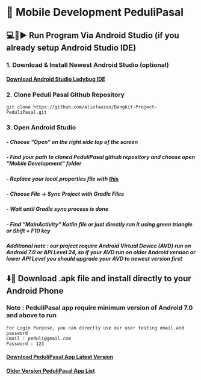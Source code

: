 ﻿# 📱 Mobile Development PeduliPasal

## 💻📲▶️ Run Program Via Android Studio (if you already setup Android Studio IDE)

### 1. Download & Install Newest Android Studio (optional)
#### [Download Android Studio Ladybug IDE](https://developer.android.com/studio)

### 2. Clone Peduli Pasal Github Repository
```
git clone https://github.com/aliefauzan/Bangkit-Project-PeduliPasal.git
```

### 3. Open Android Studio
##### - Choose "Open" on the right side top of the screen
##### - Find your path to cloned PeduliPasal github repository and choose open "Mobile Development" folder
##### - Replace your local.properties file with [this](https://drive.google.com/file/d/1d7qkDzauXWDpfuiYgnJNidUSfyz7552b/view?usp=drive_link)
##### - Choose File -> Sync Project with Gradle Files
##### - Wait until Gradle sync process is done
##### - Find "MainActivity" Kotlin file or just directly run it using green triangle or Shift + F10 key
##### Additional note : our project require Android Virtual Device (AVD) run on Android 7.0 or API Level 24, so if your AVD run on older Android version or lower API Level you should upgrade your AVD to newest version first


## ⬇️📲 Download .apk file and install directly to your Android Phone
### Note : PeduliPasal app require minimum version of Android 7.0 and above to run
```
For Login Purpose, you can directly use our user testing email and password
Email : peduli@gmail.com
Password : 123
```
#### [Download PeduliPasal App Latest Version](https://drive.google.com/file/d/164_uX6OiKKtJAt0fjaBmedKoPYH9cNRI/view?usp=drive_link)
#### [Older Version PeduliPasal App List](https://drive.google.com/drive/folders/1FxXx9DQosYBmdD18VRxT5UrKXvOvEkwN?usp=drive_link)







